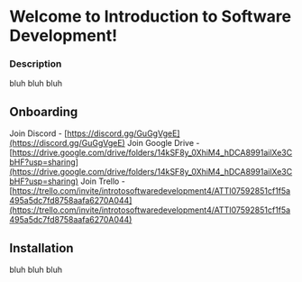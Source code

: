 # Welcome to Introduction to Software Development!

### Description

bluh bluh bluh

## Onboarding

Join Discord - [https://discord.gg/GuGgVgeE](https://discord.gg/GuGgVgeE)
Join Google Drive - [https://drive.google.com/drive/folders/14kSF8y_0XhiM4_hDCA8991ailXe3CbHF?usp=sharing](https://drive.google.com/drive/folders/14kSF8y_0XhiM4_hDCA8991ailXe3CbHF?usp=sharing)
Join Trello - [https://trello.com/invite/introtosoftwaredevelopment4/ATTI07592851cf1f5a495a5dc7fd8758aafa6270A044](https://trello.com/invite/introtosoftwaredevelopment4/ATTI07592851cf1f5a495a5dc7fd8758aafa6270A044)

## Installation

bluh bluh bluh
